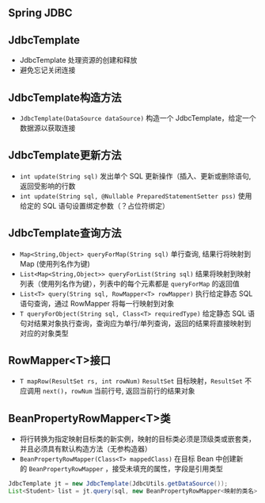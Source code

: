 
## Spring JDBC

## JdbcTemplate

- JdbcTemplate 处理资源的创建和释放
- 避免忘记关闭连接

## JdbcTemplate构造方法

- `JdbcTemplate(DataSource dataSource)` 构造一个 JdbcTemplate，给定一个数据源以获取连接

## JdbcTemplate更新方法

- `int update(String sql)` 发出单个 SQL 更新操作（插入、更新或删除语句, 返回受影响的行数
- `int update(String sql, @Nullable PreparedStatementSetter pss)` 使用给定的 SQL 语句设置绑定参数（？占位符绑定）

## JdbcTemplate查询方法

- `Map<String,Object> queryForMap(String sql)` 单行查询, 结果行将映射到 Map (使用列名作为键)
- `List<Map<String,Object>> queryForList(String sql)` 结果将映射到映射列表（使用列名作为键），列表中的每个元素都是 `queryForMap` 的返回值
- `List<T> query(String sql, RowMapper<T> rowMapper)` 执行给定静态 SQL 语句查询，通过 RowMapper 将每一行映射到对象
- `T queryForObject(String sql, Class<T> requiredType)` 给定静态 SQL 语句对结果对象执行查询，查询应为单行/单列查询，返回的结果将直接映射到对应的对象类型

## RowMapper\<T>接口

- `T mapRow(ResultSet rs, int rowNum)` `ResultSet` 目标映射，`ResultSet` 不应调用 `next()`，`rowNum` 当前行号, 返回当前行的结果对象

## BeanPropertyRowMapper\<T>类

- 将行转换为指定映射目标类的新实例，映射的目标类必须是顶级类或嵌套类，并且必须具有默认构造方法（无参构造器）
- `BeanPropertyRowMapper(Class<T> mappedClass)` 在目标 Bean 中创建新的 `BeanPropertyRowMapper` ，接受未填充的属性，字段是引用类型

```java
JdbcTemplate jt = new JdbcTemplate(JdbcUtils.getDataSource());
List<Student> list = jt.query(sql, new BeanPropertyRowMapper<映射的类名>(映射的类名.class)); // 不需要对查询数据做变更
```



